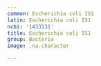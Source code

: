 ```yaml
---
common: Escherichia coli IS1
latin: Escherichia coli IS1
ncbi: '1433131'
title: Escherichia coli IS1
group: Bacteria
image: .na.character

---
```

